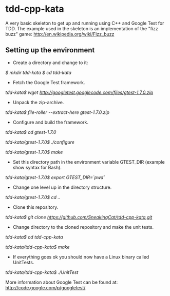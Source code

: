 tdd-cpp-kata
============

A very basic skeleton to get up and running using C++ and Google Test
for TDD. The example used in the skeleton is an implementation of the "fizz buzz" game: http://en.wikipedia.org/wiki/Fizz_buzz

Setting up the environment
--------------------------

* Create a directory and change to it:

*$ mkdir tdd-kata*
*$ cd tdd-kata*

* Fetch the Google Test framework.

*tdd-kata$ wget http://googletest.googlecode.com/files/gtest-1.7.0.zip*

* Unpack the zip-archive.

*tdd-kata$ file-roller --extract-here gtest-1.7.0.zip*

* Configure and build the framework.

*tdd-kata$ cd gtest-1.7.0*

*tdd-kata/gtest-1.7.0$ ./configure*

*tdd-kata/gtest-1.7.0$ make*

* Set this directory path in the environment variable GTEST_DIR (example
show syntax for Bash).

*tdd-kata/gtest-1.7.0$ export GTEST_DIR=\`pwd\`*

* Change one level up in the directory structure.

*tdd-kata/gtest-1.7.0$ cd ..*

* Clone this repository.

*tdd-kata$ git clone https://github.com/SneakingCat/tdd-cpp-kata.git*

* Change directory to the cloned repository and make the unit tests.

*tdd-kata$ cd tdd-cpp-kata*

*tdd-kata/tdd-cpp-kata$ make*

* If everything goes ok you should now have a Linux binary called UnitTests.

*tdd-kata/tdd-cpp-kata$ ./UnitTest*

More information about Google Test can be found at:
http://code.google.com/p/googletest/

